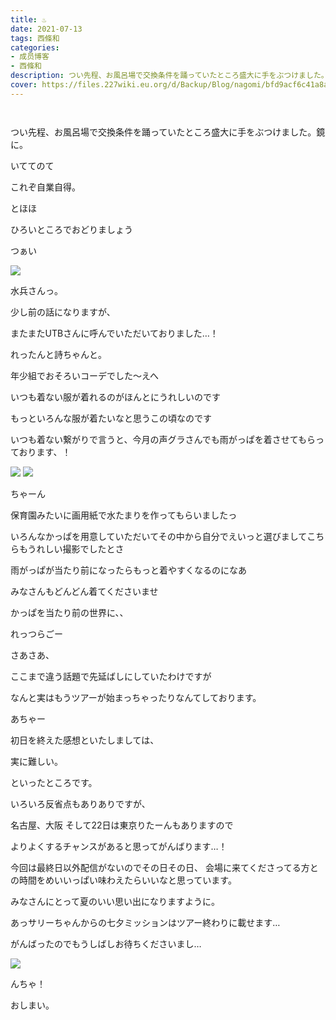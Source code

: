 ```yaml
---
title: ♨︎
date: 2021-07-13
tags: 西條和
categories: 
- 成员博客
- 西條和
description: つい先程、お風呂場で交換条件を踊っていたところ盛大に手をぶつけました。鏡に。いててのてこれぞ自業自...
cover: https://files.227wiki.eu.org/d/Backup/Blog/nagomi/bfd9acf6c41a8af4f8d8082e516d4.jpg 
---
```


        ﻿














つい先程、お風呂場で交換条件を踊っていたところ盛大に手をぶつけました。鏡に。

















いててのて















これぞ自業自得。
















とほほ
















ひろいところでおどりましょう



















つぁい


![](https://files.227wiki.eu.org/d/Backup/Blog/nagomi/bfd9acf6c41a8af4f8d8082e516d4.jpg)






水兵さんっ。











少し前の話になりますが、

またまたUTBさんに呼んでいただいておりました…！
















れったんと詩ちゃんと。










年少組でおそろいコーデでした〜えへ


















いつも着ない服が着れるのがほんとにうれしいのです














もっといろんな服が着たいなと思うこの頃なのです




























いつも着ない繋がりで言うと、今月の声グラさんでも雨がっぱを着させてもらっております、！




![](https://files.227wiki.eu.org/d/Backup/Blog/nagomi/bfd9acf6c41a8af4f8d8082e516d4-01.jpg)
![](https://files.227wiki.eu.org/d/Backup/Blog/nagomi/bfd9acf6c41a8af4f8d8082e516d4-02.jpg)







ちゃーん













保育園みたいに画用紙で水たまりを作ってもらいましたっ














いろんなかっぱを用意していただいてその中から自分でえいっと選びましてこちらもうれしい撮影でしたとさ























雨がっぱが当たり前になったらもっと着やすくなるのになあ


















みなさんもどんどん着てくださいませ




















かっぱを当たり前の世界に、、





れっつらごー























さあさあ、





ここまで違う話題で先延ばしにしていたわけですが


なんと実はもうツアーが始まっちゃったりなんてしております。














あちゃー





















初日を終えた感想といたしましては、







実に難しい。



といったところです。















いろいろ反省点もありありですが、




名古屋、大阪
そして22日は東京りたーんもありますので











よりよくするチャンスがあると思ってがんばります…！



















今回は最終日以外配信がないのでその日その日、
会場に来てくださってる方との時間をめいいっぱい味わえたらいいなと思っています。


















みなさんにとって夏のいい思い出になりますように。













































あっサリーちゃんからの七夕ミッションはツアー終わりに載せます…






がんばったのでもうしばしお待ちくださいまし…  














![](https://files.227wiki.eu.org/d/Backup/Blog/nagomi/bfd9acf6c41a8af4f8d8082e516d4-03.jpg)










んちゃ！





















おしまい。



